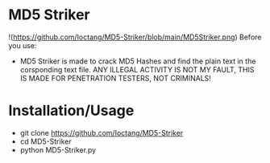 # MD5 Striker
!(https://github.com/Ioctang/MD5-Striker/blob/main/MD5Striker.png)
Before you use:
* MD5 Striker is made to crack MD5 Hashes and find the plain text in the corsponding text file. ANY ILLEGAL ACTIVITY IS NOT MY FAULT, THIS IS MADE FOR PENETRATION TESTERS, NOT CRIMINALS!

# Installation/Usage
* git clone https://github.com/Ioctang/MD5-Striker
* cd MD5-Striker
* python MD5-Striker.py
